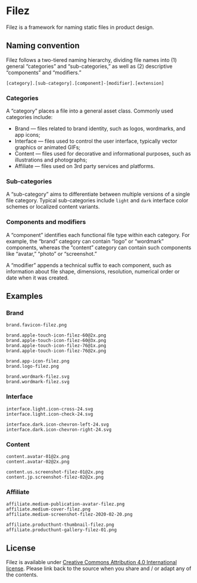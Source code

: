 # Filez

Filez is a framework for naming static files in product design.

## Naming convention

Filez follows a two-tiered naming hierarchy, dividing file names into (1) general “categories” and “sub-categories,” as well as (2) descriptive “components” and “modifiers.”

```
[category].[sub-category].[component]-[modifier].[extension]
```

### Categories

A “category” places a file into a general asset class. Commonly used categories include:

* Brand — files related to brand identity, such as logos, wordmarks, and app icons;
* Interface — files used to control the user interface, typically vector graphics or animated GIFs;
* Content — files used for decorative and informational purposes, such as illustrations and photographs; 
* Affiliate — files used on 3rd party services and platforms.

### Sub-categories

A “sub-category” aims to differentiate between multiple versions of a single file category. Typical sub-categories include `light` and `dark` interface color schemes or localized content variants.

### Components and modifiers

A “component” identifies each functional file type within each category. For example, the “brand” category can contain “logo” or “wordmark” components, whereas the “content” category can contain such components like “avatar,” “photo” or “screenshot.”

A “modifier” appends a technical suffix to each component, such as information about file shape, dimensions, resolution, numerical order or date when it was created.

## Examples

### Brand

```
brand.favicon-filez.png

brand.apple-touch-icon-filez-60@2x.png
brand.apple-touch-icon-filez-60@3x.png
brand.apple-touch-icon-filez-76@1x.png
brand.apple-touch-icon-filez-76@2x.png

brand.app-icon-filez.png
brand.logo-filez.png

brand.wordmark-filez.svg
brand.wordmark-filez.svg
```

### Interface

```
interface.light.icon-cross-24.svg
interface.light.icon-check-24.svg

interface.dark.icon-chevron-left-24.svg
interface.dark.icon-chevron-right-24.svg
```

### Content

```
content.avatar-01@2x.png
content.avatar-02@2x.png

content.us.screenshot-filez-01@2x.png
content.jp.screenshot-filez-02@2x.png
```

### Affiliate

```
affiliate.medium-publication-avatar-filez.png
affiliate.medium-cover-filez.png
affiliate.medium-screenshot-filez-2020-02-20.png

affiliate.producthunt-thumbnail-filez.png
affiliate.producthunt-gallery-filez-01.png
```

## License

Filez is available under [Creative Commons Attribution 4.0 International license](https://creativecommons.org/licenses/by/4.0/). Please link back to the source when you share and / or adapt any of the contents.
